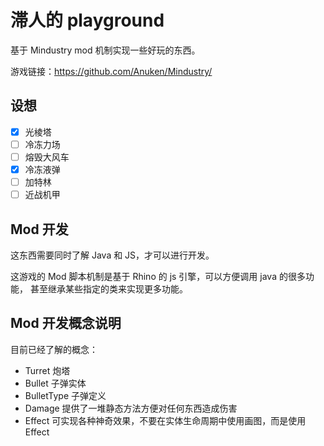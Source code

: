 # 滞人的 playground
基于 Mindustry mod 机制实现一些好玩的东西。

游戏链接：https://github.com/Anuken/Mindustry/

## 设想
- [x] 光棱塔
- [ ] 冷冻力场
- [ ] 熔毁大风车
- [x] 冷冻液弹
- [ ] 加特林
- [ ] 近战机甲

## Mod 开发
这东西需要同时了解 Java 和 JS，才可以进行开发。

这游戏的 Mod 脚本机制是基于 Rhino 的 js 引擎，可以方便调用 java 的很多功能，
甚至继承某些指定的类来实现更多功能。

## Mod 开发概念说明
目前已经了解的概念：
- Turret 炮塔
- Bullet 子弹实体
- BulletType 子弹定义
- Damage 提供了一堆静态方法方便对任何东西造成伤害
- Effect 可实现各种神奇效果，不要在实体生命周期中使用画图，而是使用 Effect
